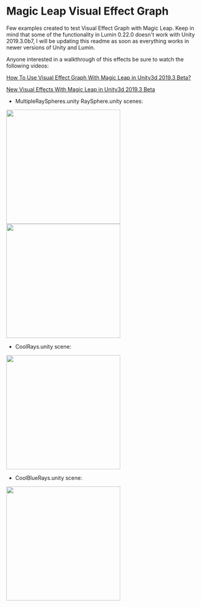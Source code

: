 # Magic Leap Visual Effect Graph

Few examples created to test Visual Effect Graph with Magic Leap. Keep in mind that some of the functionality in Lumin 0.22.0 doesn't work with Unity 2019.3.0b7, I will be updating this readme as soon as everything works in newer versions of Unity and Lumin.

Anyone interested in a walkthrough of this effects be sure to watch the following videos:

[How To Use Visual Effect Graph With Magic Leap in Unity3d 2019.3 Beta?](https://youtu.be/OAJ2MtW9B8k)

[New Visual Effects With Magic Leap in Unity3d 2019.3 Beta](https://youtu.be/iJFgqz0vvcI)

- MultipleRaySpheres.unity RaySphere.unity scenes:

<img src="https://github.com/dilmerv/MagicLeapVisualEffectGraph/blob/master/docs/images/multiplerayspheres.gif" width="300">

<img src="https://github.com/dilmerv/MagicLeapVisualEffectGraph/blob/master/docs/images/rayspehere.gif" width="300">

- CoolRays.unity scene:

<img src="https://github.com/dilmerv/MagicLeapVisualEffectGraph/blob/master/docs/images/coolrays.gif" width="300">

- CoolBlueRays.unity scene:

<img src="https://github.com/dilmerv/MagicLeapVisualEffectGraph/blob/master/docs/images/coolbluerays.gif" width="300">